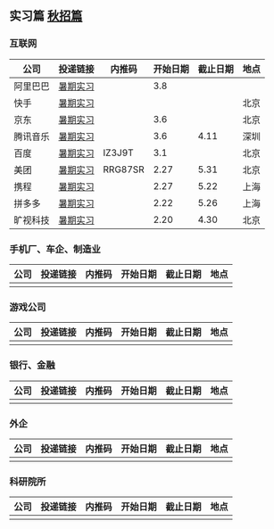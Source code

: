 
## 实习篇 [秋招篇](./another-page.html)

### 互联网

| 公司 | 投递链接 | 内推码 | 开始日期 | 截止日期 | 地点 |
| ---- | -------- | ------ | -------- | -------- | ---- |
| 阿里巴巴 | [暑期实习](https://talent.alibaba.com/campus/) |        | 3.8 |          |      |
| 快手 | [暑期实习](https://zhaopin.kuaishou.cn/recruit/e/#/official/trainee/?workLocationCode=domestic) |        |  |  | 北京 |
| 京东 | [暑期实习](https://campus.jd.com/#/jobs?selProjects=38) |        | 3.6 |          | 北京 |
| 腾讯音乐 |  [暑期实习](https://join.tencentmusic.com/campus/) |        | 3.6 | 4.11 | 深圳 |
| 百度 | [暑期实习](https://talent.baidu.com/jobs/) | IZ3J9T | 3.1 |          | 北京 |
| 美团 | [暑期实习](https://zhaopin.meituan.com/web/position?hiringType=2_2) | RRG87SR | 2.27 | 5.31 | 北京 |
| 携程 | [暑期实习](https://campus.ctrip.com/#/) |        | 2.27 | 5.22 | 上海 |
| 拼多多 | [暑期实习](https://careers.pinduoduo.com/campus/) |        | 2.22 | 5.26 | 上海 |
| 旷视科技 | [暑期实习](https://app.mokahr.com/campus-recruitment/megviihr/38642#/) |        | 2.20 | 4.30 | 北京 |


### 手机厂、车企、制造业

| 公司 | 投递链接 | 内推码 | 开始日期 | 截止日期 | 地点 |
| ---- | -------- | ------ | -------- | -------- | ---- |
|      |          |        |          |          |      |

### 游戏公司

| 公司 | 投递链接 | 内推码 | 开始日期 | 截止日期 | 地点 |
| ---- | -------- | ------ | -------- | -------- | ---- |
|      |          |        |          |          |      |

### 银行、金融

| 公司 | 投递链接 | 内推码 | 开始日期 | 截止日期 | 地点 |
| ---- | -------- | ------ | -------- | -------- | ---- |
|      |          |        |          |          |      |

### 外企

| 公司 | 投递链接 | 内推码 | 开始日期 | 截止日期 | 地点 |
| ---- | -------- | ------ | -------- | -------- | ---- |
|      |          |        |          |          |      |

### 科研院所

| 公司 | 投递链接 | 内推码 | 开始日期 | 截止日期 | 地点 |
| ---- | -------- | ------ | -------- | -------- | ---- |
|      |          |        |          |          |      |
